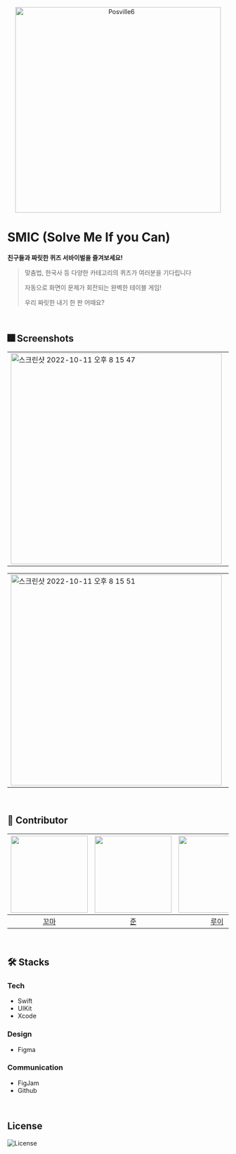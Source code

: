 <p align="center"><img width="468" alt="Posville6" src="https://user-images.githubusercontent.com/103024858/195073060-237b429f-7f59-42f7-b90e-c6bc2754e0ae.png"></p>


# SMIC (Solve Me If you Can)
**친구들과 짜릿한 퀴즈 서바이벌을 즐겨보세요!**
> 맞춤법, 한국사 등 다양한 카테고리의 퀴즈가 여러분을 기다립니다
> 
> 자동으로 화면이 문제가 회전되는 완벽한 테이블 게임!
> 
> 우리 짜릿한 내기 한 판 어때요?
<br/>

## 🎆 Screenshots

<table>
<tr>
<td><img width="480" alt="스크린샷 2022-10-11 오후 8 15 47" src="https://user-images.githubusercontent.com/103024858/195076416-47abc46e-eefe-4045-b4e8-8f8cd53b5703.png"></td><td><img width="480" alt="스크린샷 2022-10-11 오후 8 15 50" src="https://user-images.githubusercontent.com/103024858/195076464-10cc6e79-35bc-4a02-8b3e-33649899d2c4.png"></td>
</tr>
</table>
<table>
<tr>
<td><img width="480" alt="스크린샷 2022-10-11 오후 8 15 51" src="https://user-images.githubusercontent.com/103024858/195076476-4abf10cd-f553-4ac3-8114-5ab07e7ed358.png"></td><td><img width="480" alt="스크린샷 2022-10-11 오후 8 15 53" src="https://user-images.githubusercontent.com/103024858/195076481-d3adbab8-a4d6-4d13-bf92-9d49709814de.png"></td>
</tr>
</table>
<br/>

## 👥 Contributor
|<img src="https://user-images.githubusercontent.com/103024858/195070714-43961c91-b0ef-4722-9ae1-8872e65dcbf5.png" width="175" height="175">|<img src="https://user-images.githubusercontent.com/103024858/195070878-b2e50f3d-6377-4d06-9f5f-7b15207797fc.png" width="175" height="175">|<img src="https://user-images.githubusercontent.com/103024858/195071184-72e6b516-edca-42c0-9b1f-5a11d21c65f4.png" width="175" height="175">|<img src="https://user-images.githubusercontent.com/103024858/195071281-623852e8-6a5b-4af6-a56c-f9e5eb9ad908.png" width="175" height="175">|<img src="https://user-images.githubusercontent.com/103024858/195071297-30e2dbb6-5035-4de4-833c-163fea84cff0.png" width="175" height="175">|
|:-:|:-:|:-:|:-:|:-:|
|[꼬마](https://github.com/hminkim)|[준](https://github.com/ChickenJoah)|[루이](https://github.com/100seo)|[안토니](https://github.com/jsh9611)|[탐나](https://github.com/BrightHyeon)|
<br/>

## 🛠 Stacks
### Tech
- Swift
- UIKit
- Xcode

### Design
- Figma

### Communication
  - FigJam
  - Github
<br/>

## License
![License](https://img.shields.io/badge/License-MIT-yellowgreen)
